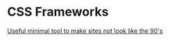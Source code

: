 # CSS Frameworks

[Useful minimal tool to make sites not look like the 90's](https://github.com/oxalorg/sakura)
